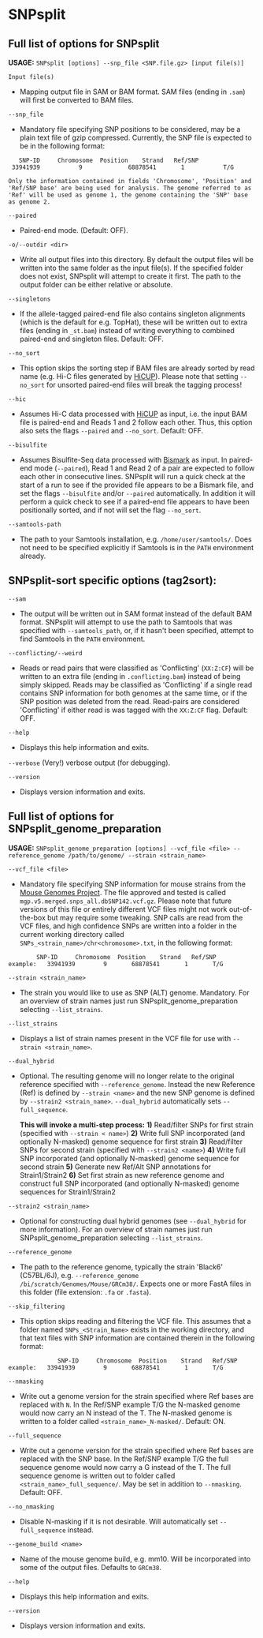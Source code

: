 # SNPsplit 

## Full list of options for SNPsplit

**USAGE:** `SNPsplit [options] --snp_file <SNP.file.gz> [input file(s)]`



`Input file(s)`

- Mapping output file in SAM or BAM format. SAM files (ending in `.sam`) will first be converted to BAM files.

`--snp_file`

- Mandatory file specifying SNP positions to be considered, may be a plain text file of gzip compressed. Currently, the SNP file is expected to be in the following format:

```
   SNP-ID     Chromosome  Position    Strand   Ref/SNP
 33941939           9             68878541       1           T/G
```

	Only the information contained in fields 'Chromosome', 'Position' and 'Ref/SNP base' are being used for analysis. The genome referred to as 'Ref' will be used as genome 1, the genome containing the 'SNP' base as genome 2.

`--paired`
- Paired-end mode. (Default: OFF).

`-o/--outdir <dir>`
- Write all output files into this directory. By default the output files will be written into the same folder as the input file(s). If the specified folder does not exist, SNPsplit will attempt to create it first. The path to the output folder can be either relative or absolute.


`--singletons`
- If the allele-tagged paired-end file also contains singleton alignments (which is the default for e.g. TopHat), these will be written out to extra files (ending in `_st.bam`) instead of writing everything to combined paired-end and singleton files. Default: OFF.

`--no_sort`
- This option skips the sorting step if BAM files are already sorted by read name (e.g. Hi-C files generated by [HiCUP](https://www.bioinformatics.babraham.ac.uk/projects/hicup/)). Please note that setting `--no_sort` for unsorted paired-end  files will break the tagging process!

`--hic`
- Assumes Hi-C data processed with [HiCUP](www.bioinformatics.babraham.ac.uk/projects/hicup/) as input, i.e. the input BAM file is paired-end and Reads 1 and 2 follow each other. Thus, this option also sets the flags `--paired` and `--no_sort`. Default: OFF.

`--bisulfite`
- Assumes Bisulfite-Seq data processed with [Bismark](https://github.com/FelixKrueger/Bismark) as input. In paired-end mode (`--paired`), Read 1 and Read 2 of a pair are expected to follow each other in consecutive lines. SNPsplit will run a quick check at the start of a run to see if the provided file appears to be a Bismark file, and set the flags `--bisulfite` and/or `--paired` automatically. In addition it will perform a quick check to see if a paired-end file appears to have been positionally sorted, and if not will set the flag `--no_sort`.

`--samtools-path`
- The path to your Samtools installation, e.g. `/home/user/samtools/`. Does not need to be specified explicitly if Samtools is in the `PATH` environment already.

## SNPsplit-sort specific options (tag2sort):

`--sam`
- The output will be written out in SAM format instead of the default BAM format. SNPsplit will attempt to use the path to Samtools that was specified with `--samtools_path`, or, if it hasn't been specified, attempt to find Samtools in the `PATH` environment. 

`--conflicting/--weird`
- Reads or read pairs that were classified as 'Conflicting' (`XX:Z:CF`) will be written to an extra file (ending in `.conflicting.bam`) instead of being simply skipped. Reads may be classified as 'Conflicting' if a single read contains SNP information for both genomes at the same time, or if the SNP position was deleted from the read. Read-pairs are considered 'Conflicting' if either read is was tagged with the `XX:Z:CF` flag. Default: OFF.

`--help`
- Displays this help information and exits.

`--verbose`
(Very!) verbose output (for debugging).

`--version`
- Displays version information and exits.
 
## Full list of options for SNPsplit_genome_preparation


**USAGE:** `SNPsplit_genome_preparation [options] --vcf_file <file> --reference_genome /path/to/genome/ --strain <strain_name>`


`--vcf_file <file>`
- Mandatory file specifying SNP information for mouse strains from the [Mouse Genomes Project](http://www.sanger.ac.uk/science/data/mouse-genomes-project). The file approved and tested is called `mgp.v5.merged.snps_all.dbSNP142.vcf.gz`. Please note that future versions of this file or entirely different VCF files might not work out-of-the-box but may require some tweaking. SNP calls are read from the VCF files, and high confidence SNPs are written into a folder in the current working directory called `SNPs_<strain_name>/chr<chromosome>.txt`, in the following format:
```
        SNP-ID     Chromosome  Position    Strand   Ref/SNP
example:   33941939        9       68878541       1       T/G
```

`--strain <strain_name>`
- The strain you would like to use as SNP (ALT) genome. Mandatory. For an overview of strain names just run SNPsplit_genome_preparation selecting `--list_strains`.

`--list_strains`
- Displays a list of strain names present in the VCF file for use with `--strain <strain_name>`.

`--dual_hybrid`
- Optional. The resulting genome will no longer relate to the original reference specified with `--reference_genome`. Instead the new Reference (Ref) is defined by `--strain <name>` and the new SNP genome is defined by `--strain2 <strain_name>`. `--dual_hybrid` automatically sets `--full_sequence`.

	**This will invoke a multi-step process:**
**1)** Read/filter SNPs for first strain (specified with `--strain < name>`)
**2)** Write full SNP incorporated (and optionally N-masked) genome sequence for first strain
**3)** Read/filter SNPs for second strain (specified with `--strain2 <name>`)
**4)** Write full SNP incorporated (and optionally N-masked) genome sequence for second strain
**5)** Generate new Ref/Alt SNP annotations for Strain1/Strain2
**6)** Set first strain as new reference genome and construct full SNP incorporated (and optionally N-masked) genome sequences for Strain1/Strain2

`--strain2 <strain_name>`
- Optional for constructing dual hybrid genomes (see `--dual_hybrid` for more information). For an overview of strain names just run SNPsplit_genome_preparation selecting `--list_strains`.

`--reference_genome`
- The path to the reference genome, typically the strain 'Black6' (C57BL/6J), e.g. `--reference_genome /bi/scratch/Genomes/Mouse/GRCm38/`. Expects one or more FastA files in this folder (file extension: `.fa` or `.fasta`).

`--skip_filtering`
- This option skips reading and filtering the VCF file. This assumes that a folder named `SNPs_<Strain_Name>` exists in the working directory, and that text files with SNP information are contained therein in the following format:
```
              SNP-ID     Chromosome  Position    Strand   Ref/SNP
example:   33941939        9       68878541       1       T/G
```

`--nmasking`
- Write out a genome version for the strain specified where Ref bases are replaced with `N`. In the Ref/SNP example T/G the N-masked genome would now carry an N instead of the T. The N-masked genome is written to a folder called  `<strain_name>_N-masked/`. Default: ON.

`--full_sequence`
- Write out a genome version for the strain specified where Ref bases are replaced with the SNP base. In the Ref/SNP example T/G the full sequence genome would now carry a G instead of the T. The full sequence genome is written out to folder called `<strain_name>_full_sequence/`. May be set in addition to `--nmasking`. Default: OFF.

`--no_nmasking`
- Disable N-masking if it is not desirable. Will automatically set `--full_sequence` instead.

`--genome_build <name>`
- Name of the mouse genome build, e.g. mm10. Will be incorporated into some of the output files. Defaults to `GRCm38`.

`--help`
- Displays this help information and exits.

`--version`
- Displays version information and exits.

